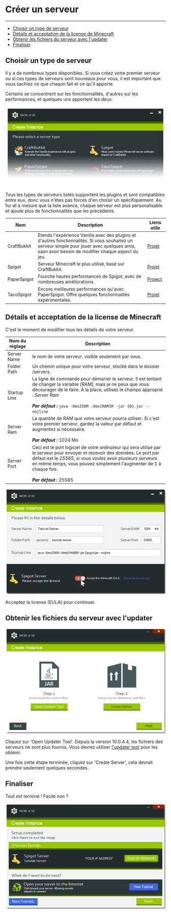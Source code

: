 # Créer un serveur

---

*   [Choisir un type de serveur](#choosing-a-server-type)
*   [Détails et acceptation de la license de Minecraft](#details-and-accepting-the-minecraft-eula)
*   [Obtenir les fichiers du serveur avec l'updater](#get-the-server-files-with-the-updater)
*   [Finaliser](#wrapping-it-up)

<a name="choosing-a-server-type"></a>
## Choisir un type de serveur

Il y a de nombreux types disponibles. Si vous créez votre premier serveur ou si ces types de serveurs sont nouveaux pour vous, il est important que vous sachiez ce que chaqun fait et ce qu'il apporte.

Certains se concentrent sur les fonctionnalités, d'autres sur les performances, et quelques uns apportent les deux.

![Part of a screenshot of the create instance window, slightly faded out towards the bottom](assets/screenshots/create_server_type.png)

Tous les types de serveurs listés supportent les plugins et sont compatibles entre eux, donc vous n'êtes pas forcés d'en choisir un spécifiquement. Au fur et à mesure que la liste avance, chaque serveur est plus personalisable et ajoute plus de fonctionnalités que les précédents.

Nom | Description | Liens utile
--- | --- | ---
CraftBukkit | Etends l'expérience Vanilla avec des plugins et d'autres fonctionnalités. Si vous souhaitez un serveur simple pour jouer avec quelques amis, sasn avoir besoin de modifier chaque aspect du jeu. | [Projet](https://bukkit.org/pages/about-us/)
Spigot | Serveur Minecraft le plus utilisé, basé sur CraftBukkit. | [Projet](https://www.spigotmc.org/wiki/about-spigot/)
PaperSpigot | Fourche hautes performances de Spigot, avec de nombreuses améliorations. | [Project](https://papermc.io/)
TacoSpigot | Encore meilleures performances qu'avec PaperSpigot. Offre quelques fonctionnalités expérimentales. | [Projet](https://tacospigot.github.io/)

<a name="details-and-accepting-the-minecraft-eula"></a>
## Détails et acceptation de la license de Minecraft

C'est le moment de modifier tous les détails de votre serveur.

Nom du réglage | Description
--- | ---
Server Name | le nom de votre serveur, visible seulement par vous.
Folder Path | Un chemin unique pour votre serveur, stocké dans le dossier /servers.
Startup Line | La ligne de commande pour démarrer le serveur. Il est tentant de changer la variable <var>[RAM]</var>, mais je ne peux que vous décourager de le faire. À la place, utilisez le champs approprié :  <var>Server Ram</var> <br><br> ***Par défaut :*** `java -Xms256M -Xmx[RAM]M -jar {0}.jar --nojline`
Server Ram | La quantité de RAM que votre serveur pourra utiliser. Si c'est votre premier serveur, gardez la valeur par défaut et augmentez si nécessaire. <br><br>***Par défaut :*** 1024 Mo
Server Port | Ceci est le port logiciel de votre ordinateur qui sera utilisé par le serveur pour envoyer et recevoir des données. Le port par défaut est le <var>25565</var>, si vous voulez avoir plusieurs serveurs en même temps, vous pouvez simplement l'augmenter de 1 à chaque fois.<br><br> ***Par défaut :*** 25565

![Screenshot of the create instance window](assets/screenshots/create_server_eula.png)

Acceptez la license (EULA) pour continuer.

<a name="get-the-server-files-with-the-updater"></a>
## Obtenir les fichiers du serveur avec l'updater

![Screenshot of the create instance window](assets/screenshots/create_server_files.png)

Cliquez sur 'Open Updater Tool'. Depuis la version 10.0.4.4, les fichiers des serveurs ne sont plus fournis. Vous devrez utiliser  [l'updater tool](../../basics/updateserver/) pour les obtenir.

Une fois cette étape terminée, cliquez sur 'Create Server', cela devrait prendre seulement quelques secondes.

<a name="#wrapping-it-up"></a>
## Finaliser

Tout est terminé ! Facile non ?

![Screenshot of the create instance window](assets/screenshots/create_server_finished.png)
